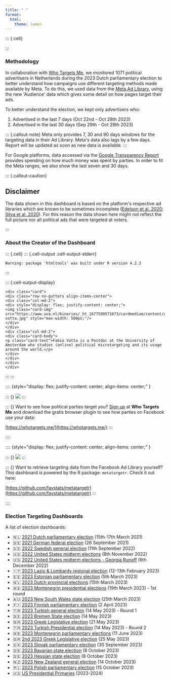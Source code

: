 ```yaml
---
title: " "
format:
  html:
    theme: lumen
---
```


::: {.cell}

:::



### Methodology


In collaboration with [Who Targets Me](https://whotargets.me/), we monitored 1071 political advertisers in Netherlands during the 2023 Dutch parliamentary election to better understand how campaigns use different targeting methods made available by Meta. To do this, we used data from the [Meta Ad Library](https://www.facebook.com/ads/library/), using the new 'Audience' data which gives some detail on how pages target their ads. 



To better understand the election, we kept only advertisers who:

1. Advertised in the last 7 days (Oct 22nd - Oct 28th 2023)
2. Advertised in the last 30 days (Sep 29th - Oct 28th 2023)


::: {.callout-note}
Meta only provides 7, 30 and 90 days windows for the targeting data in their Ad Library. Meta's data also lags by a few days. Report will be updated as soon as new data is available.
:::

For Google platforms, data accessed via the [Google Transparency Report](https://transparencyreport.google.com/political-ads/region/NL) provides spending on how much money was spent by parties. In order to fit the Meta ranges, we also show the last seven and 30 days.


::: {.callout-caution}
## Disclaimer

The data shown in this dashboard is based on the platform's respective ad libraries which are known to be sometimes incomplete ([Edelson et al. 2020](https://ieeexplore.ieee.org/abstract/document/9152626?casa_token=X9SB7c8W9rAAAAAA:ymZr9ynFNTU6Fjzg3dcQpBzZpJ8bsEfj-H0RVTu2EZafKjhcD5Zu_VQ0aJc6qi9OMks3mUdFs-g); [Silva et al. 2020](https://dl.acm.org/doi/abs/10.1145/3366423.3380109?casa_token=ddoyvLl4R5YAAAAA:JqVLRLe6GHlR2o4zZqbEMlReyuTTyQxCGteUkdcFMR0xuCYWgwdl3NKyK05REOZm8vYl_W-bjOEaepM)). For this reason the data shown here might not reflect the full picture nor all political ads that were targeted at voters.

:::

### About the Creator of the Dashboard



::: {.cell}
::: {.cell-output .cell-output-stderr}
```
Warning: package 'htmltools' was built under R version 4.2.3
```
:::

::: {.cell-output-display}
```{=html}
<div class="card">
<div class="row no-gutters align-items-center">
<div class="col-md-2">
<div style="display: flex; justify-content: center;">
<img class="card-img" src="https://www.uva.nl/binaries/_ht_1677599571673/cardmedium/content/gallery/personen/v/o/fabio-votta.jpg" style="max-width: 500px;"/>
</div>
</div>
<div class="col-md-2">
<div class="card-body">
<p class="card-text">Fabio Votta is a Postdoc at the University of Amsterdam who studies (online) political microtargeting and its usage around the world.</p>
</div>
</div>
</div>
</div>
```
:::
:::






:::: {style="display: flex; justify-content: center; align-items: center;" }

::: {}
![](wtm_logo_2020.png)
:::

::: {}
Want to see how political parties target *you*? [Sign up](https://whotargets.me/) at **Who Targets Me** and download the gratis browser plugin to see how parties on Facebook use your data:

[https://whotargets.me/](https://whotargets.me/)
:::

::::

:::: {style="display: flex; justify-content: center; align-items: center;" }

::: {}
![](metatargetr_logo.png)
:::

::: {}
Want to retrieve targeting data from the Facebook Ad Library yourself? This dashboard is powered by the R package: `metatargetr`. Check it out here:

[https://github.com/favstats/metatargetr](https://github.com/favstats/metatargetr)
:::

::::


### Election Targeting Dashboards

A list of election dashboards:

+ 🇳🇱 [2021 Dutch parliamentary election](https://favstats.github.io/DutchElectionObservatory/en/index.html) (15th-17th March 2021)
+ 🇩🇪 [2021 German federal election](https://favstats.shinyapps.io/btw21_wtm) (26 September 2021)
+ 🇸🇪 [2022 Swedish general election](https://favstats.github.io/SwedishElection2022/) (11th September 2022)
+ 🇺🇸 [2022 United States midterm elections](https://whotargetsme.shinyapps.io/midterms2022/) (8th November 2022)
+ 🇺🇸 [2022 United States midterm elections - Georgia Runoff](https://whotargetsme.github.io/midterms2022_dashboard/) (6th December 2022)
+ 🇮🇹 [2023 Lazio & Lombardy regional election](https://favstats.github.io/regionali2023/) (12-13th February 2023)
+ 🇪🇪 [2023 Estonian parliamentary election](https://favstats.github.io/EstoniaElection2023/) (5th March 2023)
+ 🇳🇱 [2023 Dutch provincial elections](https://favstats.github.io/ProvincialeStatenverkiezingen2023/) (15th March 2023)
+ 🇲🇪 [2023 Montenegrin presidential elections](https://favstats.github.io/MontenegroPresidentialElection2023/) (19th March 2023) - 1st round
+ 🇦🇺 [2023 New South Wales state election](https://favstats.github.io/NSWAustralianElection2023/) (25th March 2023)
+ 🇫🇮 [2023 Finnish parliamentary election](https://favstats.github.io/FinlandElections2023/) (2 April 2023)
+ 🇹🇷 [2023 Turkish general election](https://favstats.github.io/TurkishElection2023/round1) (14 May 2023) - Round 1
+ 🇩🇪 [2023 Bremen State election](https://favstats.github.io/BremenStateElection2023/) (14 May 2023)
+ 🇬🇷 [2023 Greek Legislative election](https://favstats.github.io/BremenStateElection2023/) (21 May 2023)
+ 🇹🇷 [2023 Turkish Presidential election](https://favstats.github.io/TurkishElection2023/) (14 May 2023) - Round 2
+ 🇲🇪 [2023 Montenegrin parliamentary elections](https://favstats.github.io/2023MontenegrinParliamentaryElection/) (11 June 2023)
+ 🇬🇷 [2nd 2023 Greek Legislative election](https://favstats.github.io/2ndGreeceElection2023/) (25 May 2023)
+ 🇸🇰 [2023 Slovak parliamentary election](https://favstats.github.io/slovakia2023/) (30 September 2023)
+ 🇩🇪 [2023 Bavarian state election](https://favstats.github.io/LTW2023/bayern) (8 October 2023)
+ 🇩🇪 [2023 Hessian state election](https://favstats.github.io/LTW2023/hessen) (8 October 2023)
+ 🇳🇿 [2023 New Zealand general election](https://favstats.github.io/NZ2023/) (14 October 2023)
+ 🇵🇱 [2023 Polish parliamentary election](https://favstats.github.io/poland2023/) (15 October 2023)
+ 🇺🇸 [US Presidential Primaries](https://favstats.github.io/USprimaries2024/) (2023-2024)








